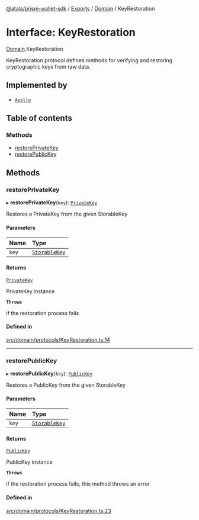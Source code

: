 [@atala/prism-wallet-sdk](../README.md) / [Exports](../modules.md) / [Domain](../modules/Domain.md) / KeyRestoration

# Interface: KeyRestoration

[Domain](../modules/Domain.md).KeyRestoration

KeyRestoration protocol defines methods for verifying and restoring cryptographic keys from raw data.

## Implemented by

- [`Apollo`](../classes/Apollo.md)

## Table of contents

### Methods

- [restorePrivateKey](Domain.KeyRestoration.md#restoreprivatekey)
- [restorePublicKey](Domain.KeyRestoration.md#restorepublickey)

## Methods

### restorePrivateKey

▸ **restorePrivateKey**(`key`): [`PrivateKey`](../classes/Domain.PrivateKey.md)

Restores a PrivateKey from the given StorableKey

#### Parameters

| Name | Type |
| :------ | :------ |
| `key` | [`StorableKey`](Domain.StorableKey-1.md) |

#### Returns

[`PrivateKey`](../classes/Domain.PrivateKey.md)

PrivateKey instance

**`Throws`**

if the restoration process fails

#### Defined in

[src/domain/protocols/KeyRestoration.ts:14](https://github.com/hyperledger/identus-edge-agent-sdk-ts/blob/09a15046403a2249034c5ff5dfc7e6e562cd9171/src/domain/protocols/KeyRestoration.ts#L14)

___

### restorePublicKey

▸ **restorePublicKey**(`key`): [`PublicKey`](../classes/Domain.PublicKey.md)

Restores a PublicKey from the given StorableKey

#### Parameters

| Name | Type |
| :------ | :------ |
| `key` | [`StorableKey`](Domain.StorableKey-1.md) |

#### Returns

[`PublicKey`](../classes/Domain.PublicKey.md)

PublicKey instance

**`Throws`**

if the restoration process fails, this method throws an error

#### Defined in

[src/domain/protocols/KeyRestoration.ts:23](https://github.com/hyperledger/identus-edge-agent-sdk-ts/blob/09a15046403a2249034c5ff5dfc7e6e562cd9171/src/domain/protocols/KeyRestoration.ts#L23)
